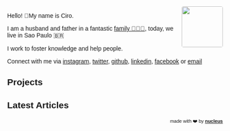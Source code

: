 <link href="https://fonts.googleapis.com/css?family=Montserrat&display=swap" rel="stylesheet">

<div style="text-align: right; float: right">
<img width="96" style="border-radius: 4px;" src="https://avatars0.githubusercontent.com/u/349602?s=460&u=cf310de88444a92133decdaa8b8e75ffc5e77975&v=4" height="96" alt="">
</div>

Hello! 👋My name is Ciro.

I am a husband and father in a fantastic <a href="https://instagram.fcgh37-1.fna.fbcdn.net/v/t51.2885-15/sh0.08/e35/s750x750/90183176_534024477510646_8738879392670186081_n.jpg?_nc_ht=instagram.fcgh37-1.fna.fbcdn.net&_nc_cat=110&_nc_ohc=LXUVnkORZ18AX84z2ET&oh=066d2681e4fc530ed6b42f702a408b0e&oe=5EA5E25A">family 👨‍👩‍👦</a>, today, we live in Sao Paulo 🇧🇷

I work to foster knowledge and help people.

Connect with me via [instagram](https://www.instagram.com/ciro.maciel/), [twitter](https://twitter.com/cirocmaciel), [github](https://github.com/ciro-maciel), [linkedin](https://www.linkedin.com/in/ciro-maciel/), [facebook](https://www.facebook.com/ciro.maciel.git) or [email](mailto:ciro.maciel@c37.co)


## Projects


## Latest Articles



<style>
  * {
    font-family: 'Montserrat', sans-serif !important;
  }
  p {
    font-size: 14px;
 }
 h1 {
    font-size: 26px; 
 }
 h1 a{
    display: none;
 }
 h1:after {
  content: 'Ciro Cesar Maciel';
}
 .container-lg{
  max-width: 800px
 }
 
</style>


<div style="text-align: right; float: right; font-size: 11px">
 <span> made with ❤️ by </span>
 <a href="http://nucleus.ciro-maciel.me" target="_blank">
   <strong>nucleus</strong>
 </a>
</div>


